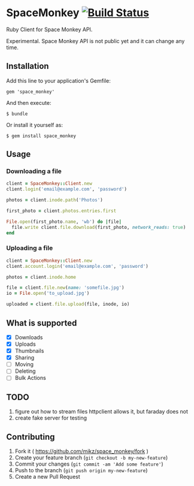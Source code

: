 # SpaceMonkey [![Build Status](https://travis-ci.org/mikz/space_monkey.svg)](https://travis-ci.org/mikz/space_monkey)

Ruby Client for Space Monkey API.

Experimental. Space Monkey API is not public yet and it can change any time.

## Installation

Add this line to your application's Gemfile:

    gem 'space_monkey'

And then execute:

    $ bundle

Or install it yourself as:

    $ gem install space_monkey

## Usage

### Downloading a file

```ruby
client = SpaceMonkey::Client.new
client.login('email@example.com', 'password')

photos = client.inode.path('Photos')

first_photo = client.photos.entries.first 

File.open(first_photo.name, 'wb') do |file|
  file.write client.file.download(first_photo, network_reads: true)
end
```

### Uploading a file

```ruby
client = SpaceMonkey::Client.new
client.account.login('email@example.com', 'password')

photos = client.inode.home

file = client.file.new(name: 'somefile.jpg')
io = File.open('to_upload.jpg')

uploaded = client.file.upload(file, inode, io)
```


## What is supported

- [x] Downloads
- [x] Uploads
- [x] Thumbnails
- [x] Sharing
- [ ] Moving
- [ ] Deleting
- [ ] Bulk Actions

## TODO

1. figure out how to stream files
   httpclient allows it, but faraday does not
2. create fake server for testing

## Contributing

1. Fork it ( https://github.com/mikz/space_monkey/fork )
2. Create your feature branch (`git checkout -b my-new-feature`)
3. Commit your changes (`git commit -am 'Add some feature'`)
4. Push to the branch (`git push origin my-new-feature`)
5. Create a new Pull Request
